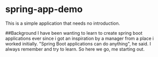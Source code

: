 # spring-app-demo
This is a simple application that needs no introduction.

##Background
I have been wanting to learn to create spring boot applications ever since i got an inspiration by a manager from a place
i worked initially. "Spring Boot applications can do anything", he said. I always remember and try to learn. So here we go, me starting out.